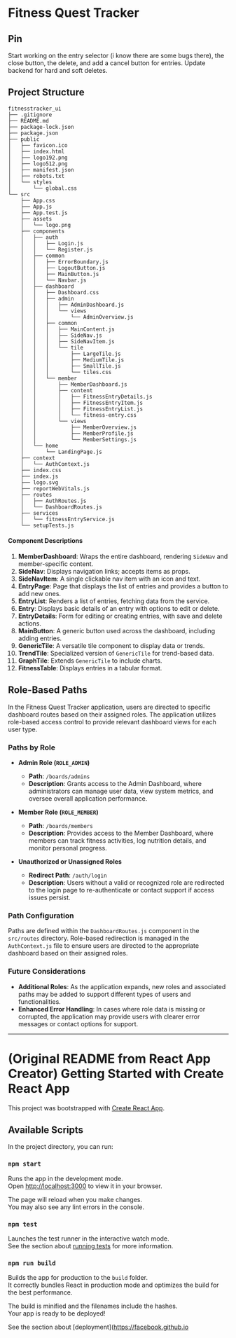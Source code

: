 # Fitness Quest Tracker

## Pin
Start working on the entry selector (i know there are some bugs there), the close button, the delete, and add a cancel button for entries. Update backend for hard and soft deletes.

## Project Structure
```text
fitnesstracker_ui
├── .gitignore
├── README.md
├── package-lock.json
├── package.json
├── public
│   ├── favicon.ico
│   ├── index.html
│   ├── logo192.png
│   ├── logo512.png
│   ├── manifest.json
│   ├── robots.txt
│   └── styles
│       └── global.css
└── src
    ├── App.css
    ├── App.js
    ├── App.test.js
    ├── assets
    │   └── logo.png
    ├── components
    │   ├── auth
    │   │   ├── Login.js
    │   │   └── Register.js
    │   ├── common
    │   │   ├── ErrorBoundary.js
    │   │   ├── LogoutButton.js
    │   │   ├── MainButton.js
    │   │   └── Navbar.js
    │   ├── dashboard
    │   │   ├── Dashboard.css
    │   │   ├── admin
    │   │   │   ├── AdminDashboard.js
    │   │   │   └── views
    │   │   │       └── AdminOverview.js
    │   │   ├── common
    │   │   │   ├── MainContent.js
    │   │   │   ├── SideNav.js
    │   │   │   ├── SideNavItem.js
    │   │   │   └── tile
    │   │   │       ├── LargeTile.js
    │   │   │       ├── MediumTile.js
    │   │   │       ├── SmallTile.js
    │   │   │       └── tiles.css
    │   │   └── member
    │   │       ├── MemberDashboard.js
    │   │       ├── content
    │   │       │   ├── FitnessEntryDetails.js
    │   │       │   ├── FitnessEntryItem.js
    │   │       │   ├── FitnessEntryList.js
    │   │       │   └── fitness-entry.css
    │   │       └── views
    │   │           ├── MemberOverview.js
    │   │           ├── MemberProfile.js
    │   │           └── MemberSettings.js
    │   └── home
    │       └── LandingPage.js
    ├── context
    │   └── AuthContext.js
    ├── index.css
    ├── index.js
    ├── logo.svg
    ├── reportWebVitals.js
    ├── routes
    │   ├── AuthRoutes.js
    │   └── DashboardRoutes.js
    ├── services
    │   └── fitnessEntryService.js
    └── setupTests.js
```

#### Component Descriptions
1. **MemberDashboard**: Wraps the entire dashboard, rendering `SideNav` and member-specific content.
2. **SideNav**: Displays navigation links; accepts items as props.
3. **SideNavItem**: A single clickable nav item with an icon and text.
4. **EntryPage**: Page that displays the list of entries and provides a button to add new ones.
5. **EntryList**: Renders a list of entries, fetching data from the service.
6. **Entry**: Displays basic details of an entry with options to edit or delete.
7. **EntryDetails**: Form for editing or creating entries, with save and delete actions.
8. **MainButton**: A generic button used across the dashboard, including adding entries.
9. **GenericTile**: A versatile tile component to display data or trends.
10. **TrendTile**: Specialized version of `GenericTile` for trend-based data.
11. **GraphTile**: Extends `GenericTile` to include charts.
12. **FitnessTable**: Displays entries in a tabular format.

## Role-Based Paths

In the Fitness Quest Tracker application, users are directed to specific dashboard routes based on their assigned roles. The application utilizes role-based access control to provide relevant dashboard views for each user type.

### Paths by Role

- **Admin Role (`ROLE_ADMIN`)**
  - **Path**: `/boards/admins`
  - **Description**: Grants access to the Admin Dashboard, where administrators can manage user data, view system metrics, and oversee overall application performance.

- **Member Role (`ROLE_MEMBER`)**
  - **Path**: `/boards/members`
  - **Description**: Provides access to the Member Dashboard, where members can track fitness activities, log nutrition details, and monitor personal progress.

- **Unauthorized or Unassigned Roles**
  - **Redirect Path**: `/auth/login`
  - **Description**: Users without a valid or recognized role are redirected to the login page to re-authenticate or contact support if access issues persist.

### Path Configuration
Paths are defined within the `DashboardRoutes.js` component in the `src/routes` directory. Role-based redirection is managed in the `AuthContext.js` file to ensure users are directed to the appropriate dashboard based on their assigned roles.

### Future Considerations
- **Additional Roles**: As the application expands, new roles and associated paths may be added to support different types of users and functionalities.
- **Enhanced Error Handling**: In cases where role data is missing or corrupted, the application may provide users with clearer error messages or contact options for support.

---

# (Original README from React App Creator) Getting Started with Create React App

This project was bootstrapped with [Create React App](https://github.com/facebook/create-react-app).

## Available Scripts

In the project directory, you can run:

### `npm start`

Runs the app in the development mode.\
Open [http://localhost:3000](http://localhost:3000) to view it in your browser.

The page will reload when you make changes.\
You may also see any lint errors in the console.

### `npm test`

Launches the test runner in the interactive watch mode.\
See the section about [running tests](https://facebook.github.io/create-react-app/docs/running-tests) for more information.

### `npm run build`

Builds the app for production to the `build` folder.\
It correctly bundles React in production mode and optimizes the build for the best performance.

The build is minified and the filenames include the hashes.\
Your app is ready to be deployed!

See the section about [deployment](https://facebook.github.io
